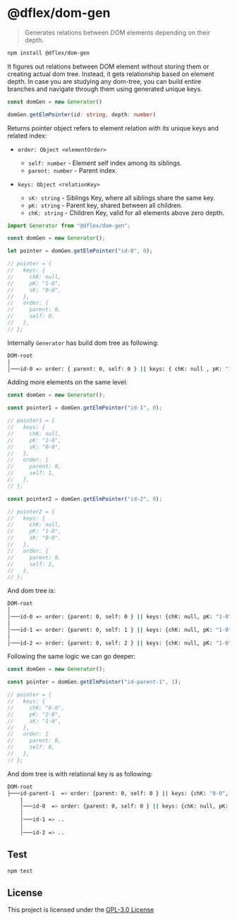 # @dflex/dom-gen

> Generates relations between DOM elements depending on their depth.

```bash
npm install @dflex/dom-gen
```

It figures out relations between DOM element without storing them or creating
actual dom tree. Instead, it gets relationship based on element depth. In case
you are studying any dom-tree, you can build entire branches and navigate
through them using generated unique keys.

```ts
const domGen = new Generator()

domGen.getElmPointer(id: string, depth: number)
```

Returns pointer object refers to element relation with its unique keys and
related index:

- `order: Object <elementOrder>`

  - `self: number` - Element self index among its siblings.
  - `parent: number` - Parent index.

- `keys: Object <relationKey>`

  - `sK: string` - Siblings Key, where all siblings share the same key.
  - `pK: string` - Parent key, shared between all children.
  - `chK: string` - Children Key, valid for all elements above zero depth.

```js
import Generator from "@dflex/dom-gen";

const domGen = new Generator();

let pointer = domGen.getElmPointer("id-0", 0);

// pointer = {
//   keys: {
//     chK: null,
//     pK: "1-0",
//     sK: "0-0",
//   },
//   order: {
//     parent: 0,
//     self: 0,
//   },
// };
```

Internally `Generator` has build dom tree as following:

```bash
DOM-root
│
│───id-0 => order: { parent: 0, self: 0 } || keys: { chK: null , pK: "1-0", sK: "0-0" }
```

Adding more elements on the same level:

```js
const domGen = new Generator();

const pointer1 = domGen.getElmPointer("id-1", 0);

// pointer1 = {
//   keys: {
//     chK: null,
//     pK: "1-0",
//     sK: "0-0",
//   },
//   order: {
//     parent: 0,
//     self: 1,
//   },
// };

const pointer2 = domGen.getElmPointer("id-2", 0);

// pointer2 = {
//   keys: {
//     chK: null,
//     pK: "1-0",
//     sK: "0-0",
//   },
//   order: {
//     parent: 0,
//     self: 2,
//   },
// };
```

And dom tree is:

```bash
DOM-root
│
│───id-0 => order: {parent: 0, self: 0 } || keys: {chK: null, pK: "1-0", sK: "0-0"}
│
│───id-1 => order: {parent: 0, self: 1 } || keys: {chK: null, pK: "1-0", sK: "0-0"}
│
│───id-2 => order: {parent: 0, self: 2 } || keys: {chK: null, pK: "1-0", sK: "0-0"}
```

Following the same logic we can go deeper:

```js
const domGen = new Generator();

const pointer = domGen.getElmPointer("id-parent-1", 1);

// pointer = {
//   keys: {
//     chK: "0-0",
//     pK: "2-0",
//     sK: "1-0",
//   },
//   order: {
//     parent: 0,
//     self: 0,
//   },
// };
```

And dom tree is with relational key is as following:

```bash
DOM-root
├───id-parent-1  => order: {parent: 0, self: 0 } || keys: {chK: "0-0", pK: "2-0", sK: "1-0"}
    |
    │───id-0  => order: {parent: 0, self: 0 } || keys: {chK: null, pK: "1-0", sK: "0-0"}
    │
    │───id-1 => ..
    │
    │───id-2 => ..

```

## Test

```sh
npm test
```

## License

This project is licensed under the [GPL-3.0 License](https://github.com/jalal246/dflex/tree/master/packages/dom-gen/LICENSE)
